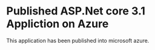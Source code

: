 # Published ASP.Net core 3.1 Appliction on Azure
This application has been published into microsoft azure.
